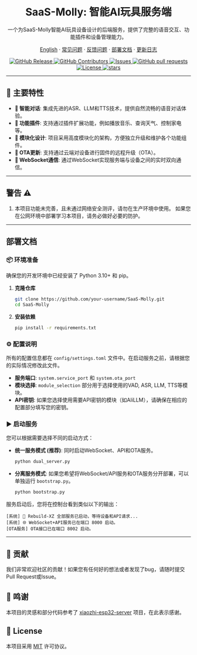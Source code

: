 <h1 align="center">SaaS-Molly: 智能AI玩具服务端</h1>

<p align="center">
  一个为SaaS-Molly智能AI玩具设备设计的后端服务，提供了完整的语音交互、功能插件和设备管理能力。
</p>

<p align="center">
  <a href="#">English</a>
  · <a href="#">常见问题</a>
  · <a href="#">反馈问题</a>
  · <a href="#">部署文档</a>
  · <a href="#">更新日志</a>
</p>

<p align="center">
  <a href="#">
    <img alt="GitHub Release" src="https://img.shields.io/badge/release-v1.0.0-blue.svg?logo=github" />
  </a>
  <a href="#">
    <img alt="GitHub Contributors" src="https://img.shields.io/badge/contributors-1-orange.svg?logo=github" />
  </a>
  <a href="#">
    <img alt="Issues" src="https://img.shields.io/badge/issues-0-green.svg?color=0088ff" />
  </a>
  <a href="#">
    <img alt="GitHub pull requests" src="https://img.shields.io/badge/PRs-welcome-brightgreen.svg?color=0088ff" />
  </a>
  <a href="#">
    <img alt="License" src="https://img.shields.io/badge/license-MIT-white.svg?labelColor=black" />
  </a>
  <a href="#">
    <img alt="stars" src="https://img.shields.io/badge/stars-100-yellow.svg?color=ffcb47&labelColor=black" />
  </a>
</p>

---

## 🚀 主要特性

*   **🤖 智能对话**: 集成先进的ASR、LLM和TTS技术，提供自然流畅的语音对话体验。
*   **🧩 功能插件**: 支持通过插件扩展功能，例如播放音乐、查询天气、控制家电等。
*   **🔧 模块化设计**: 项目采用高度模块化的架构，方便独立升级和维护各个功能组件。
*   **🔄 OTA更新**: 支持通过云端对设备进行固件的远程升级（OTA）。
*   **🔌 WebSocket通信**: 通过WebSocket实现服务端与设备之间的实时双向通信。

---

## 警告 ⚠️

1.  本项目功能未完善，且未通过网络安全测评，请勿在生产环境中使用。 如果您在公网环境中部署学习本项目，请务必做好必要的防护。

---

## 部署文档

### 📦 环境准备

确保您的开发环境中已经安装了 Python 3.10+ 和 pip。

1.  **克隆仓库**

    ```bash
    git clone https://github.com/your-username/SaaS-Molly.git
    cd SaaS-Molly
    ```

2.  **安装依赖**

    ```bash
    pip install -r requirements.txt
    ```

### ⚙️ 配置说明

所有的配置信息都在 `config/settings.toml` 文件中。在启动服务之前，请根据您的实际情况修改此文件。

-   **服务端口**: `system.service_port` 和 `system.ota_port`
-   **模块选择**: `module_selection` 部分用于选择使用的VAD, ASR, LLM, TTS等模块。
-   **API密钥**: 如果您选择使用需要API密钥的模块（如AliLLM），请确保在相应的配置部分填写您的密钥。

### ▶️ 启动服务

您可以根据需要选择不同的启动方式：

*   **统一服务模式 (推荐)**: 同时启动WebSocket、API和OTA服务。

    ```bash
    python dual_server.py
    ```

*   **分离服务模式**: 如果您希望将WebSocket/API服务和OTA服务分开部署，可以单独运行 `bootstrap.py`。

    ```bash
    python bootstrap.py
    ```

服务启动后，您将在控制台看到类似以下的输出：

```
[系统] 🚀 Rebuild-XZ 全部服务已启动，等待设备和API请求...
[系统] 🌐 WebSocket+API服务已在端口 8000 启动。
[OTA服务] OTA接口已在端口 8002 启动。
```

---

## 🤝 贡献

我们非常欢迎社区的贡献！如果您有任何好的想法或者发现了bug，请随时提交Pull Request或Issue。

## 🙏 鸣谢

本项目的灵感和部分代码参考了 [xiaozhi-esp32-server](https://github.com/xinnan-tech/xiaozhi-esp32-server) 项目，在此表示感谢。

## 📄 License

本项目采用 [MIT](LICENSE) 许可协议。
